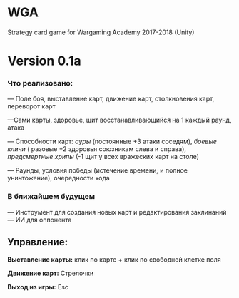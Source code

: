 # WGA
Strategy card game for Wargaming Academy 2017-2018 (Unity)

<h1>Version 0.1a</h1>
<h3>Что реализовано:</h3>
<p>&mdash; Поле боя, выставление карт, движение карт, столкновения карт, переворот карт</p>
<p>&mdash;Сами карты, здоровье, щит восстанавливающийся на 1 каждый раунд, атака</p>
<p>&mdash; Способности карт: <i>ауры</i> (постоянные +3 атаки соседям), <i>боевые кличи</i> ( разовые +2 здоровья союзникам слева и справа), <i>предсмертные хрипы</i> (-1 щит у всех вражеских карт на столе)</pre>
<p>&mdash; Раунды, условия победы (истечение времени, и полное уничтожение), очередности хода</p>
<h3>В ближайшем будущем</h3>
&mdash; Инструмент для создания новых карт и редактирования заклинаний
&mdash; ИИ для оппонента


<h2>Управление:</h2>
<p><b>Выставление карты:</b> клик по карте + клик по свободной клетке поля</p>
<p><b>Движение карт:</b> Стрелочки</p>
<p><b>Выход из игры:</b> Esc</p>
